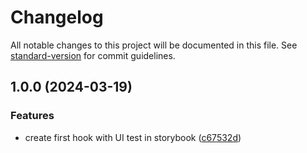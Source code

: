 # Changelog

All notable changes to this project will be documented in this file. See [standard-version](https://github.com/conventional-changelog/standard-version) for commit guidelines.

## 1.0.0 (2024-03-19)


### Features

* create first hook with UI test in storybook ([c67532d](https://github.com/MCesarczyk/react-hooks/commit/c67532d904284bdfa1630b6aac194ca841961888))
